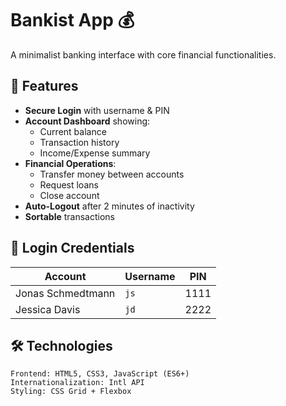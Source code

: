 # Bankist App 💰

A minimalist banking interface with core financial functionalities.

## 🌟 Features

- **Secure Login** with username & PIN
- **Account Dashboard** showing:
  - Current balance
  - Transaction history
  - Income/Expense summary
- **Financial Operations**:
  - Transfer money between accounts
  - Request loans
  - Close account
- **Auto-Logout** after 2 minutes of inactivity
- **Sortable** transactions

## 🔑 Login Credentials

| Account | Username | PIN |
|---------|----------|-----|
| Jonas Schmedtmann | `js` | 1111 |
| Jessica Davis | `jd` | 2222 |

## 🛠️ Technologies

```plaintext
Frontend: HTML5, CSS3, JavaScript (ES6+)
Internationalization: Intl API
Styling: CSS Grid + Flexbox
